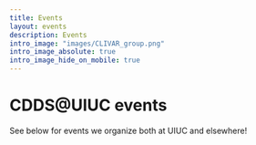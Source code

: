 ```yaml
---
title: Events
layout: events
description: Events
intro_image: "images/CLIVAR_group.png"
intro_image_absolute: true
intro_image_hide_on_mobile: true
---
```


# CDDS@UIUC events

See below for events we organize both at UIUC and elsewhere!
